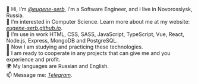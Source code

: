 👋 Hi, I’m *[@eugene-serb](https://github.com/eugene-serb)*, i'm a Software Engineer, and i live in Novorossiysk, Russia.<br />
🤩 I’m interested in Computer Science. Learn more about me at my website: *[eugene-serb.github.io](https://eugene-serb.github.io/)*.<br />
🧠 I’m use in work HTML, CSS, SASS, JavaScript, TypeScript, Vue, React, Node.js, Express, MongoDB and PostgreSQL.<br />
🌱 Now I am studying and practicing these technologies.<br />
💞️ I am ready to cooperate in any projects that can give me and you experience and profit.<br />
🌍 My languages are Russian and English.<br />
📫 Message me: *[Telegram](https://t.me/eugene_serb)*.<br />

<!---
eugene-serb/eugene-serb is a ✨ special ✨ repository because its `README.md` (this file) appears on your GitHub profile.
You can click the Preview link to take a look at your changes.
--->
